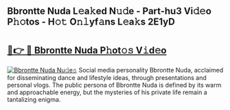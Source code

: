 ## Bbrontte Nuda L𝚎a𝚔ed N𝚞𝚍e - Part-hu3 Vi𝚍𝚎o P𝚑𝚘tos - H𝚘𝚝 O𝚗𝚕yf𝚊ns L𝚎a𝚔s 2E1yD

# <h2><a href="http://kf4snz.oniu.top/?m=Bbrontte+Nuda">🔗👉 🔴 Bbrontte Nuda P𝚑ot𝚘𝚜 V𝚒d𝚎o</a></h2>

[![Bbrontte Nuda Nu𝚍e𝚜](https://i.imgur.com/0qMVB7G.gif)](http://kf4snz.oniu.top/?m=Bbrontte+Nuda)
Social media personality Bbrontte Nuda, acclaimed for disseminating dance and lifestyle ideas, through presentations and personal vlogs. The public persona of Bbrontte Nuda is defined by its warm and approachable energy, but the mysteries of his private life remain a tantalizing enigma.  
